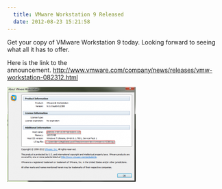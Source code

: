 ```yaml
---
  title: VMware Workstation 9 Released
  date: 2012-08-23 15:21:58
---
```


Get your copy of VMware Workstation 9 today. Looking forward to seeing what
all it has to offer.

Here is the link to the announcement. <http://www.vmware.com/company/news/releases/vmw-workstation-082312.html>

![](../../assets/15-19-34-300x222.png "15-19-34")
